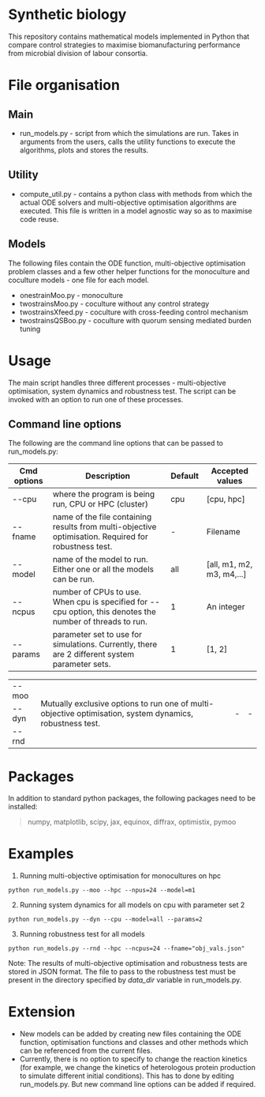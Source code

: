 # Synthetic biology
This repository contains mathematical models implemented in Python that compare control strategies to maximise biomanufacturing performance from microbial division of labour consortia.

# File organisation
## Main
- run_models.py - script from which the simulations are run. Takes in arguments from the users, calls the utility functions to execute the algorithms, plots and stores the results.

## Utility
- compute_util.py - contains a python class with methods from which the actual ODE solvers and multi-objective optimisation algorithms are executed. This file is written in a model agnostic way so as to maximise code reuse.

## Models
The following files contain the ODE function, multi-objective optimisation problem classes and a few other helper functions for the monoculture and coculture models - one file for each model. 
- onestrainMoo.py - monoculture
- twostrainsMoo.py - coculture without any control strategy
- twostrainsXfeed.py - coculture with cross-feeding control mechanism
- twostrainsQSBoo.py - coculture with quorum sensing mediated burden tuning

# Usage
The main script handles three different processes - multi-objective optimisation, system dynamics and robustness test. The script can be invoked with an option to run one of these processes.

## Command line options
The following are the command line options that can be passed to run_models.py:

| Cmd options | Description                                                                                               | Default | Accepted values             |
| ----------- | --------------------------------------------------------------------------------------------------------- | ------- | --------------------------- |
| --cpu       | where the program is being run, CPU or HPC (cluster)                                                      | cpu     | \[cpu, hpc\]                |
| --fname     | name of the file containing results from multi-objective optimisation. Required for robustness test.      | -       | Filename                    |
| --model     | name of the model to run. Either one or all the models can be run.                                        | all     | \[all, m1, m2, m3, m4,...\] |
| --ncpus     | number of CPUs to use. When cpu is specified for --cpu option, this denotes the number of threads to run. | 1       | An integer                  |
| --params    | parameter set to use for simulations. Currently, there are 2 different system parameter sets.             | 1       | \[1, 2\]                    |
<table>
  <tr>
    <td>--moo</td>
    <td rowspan="3">Mutually exclusive options to run one of multi-objective optimisation, system dynamics, robustness test.</td>
    <td rowspan="3">-</td>
    <td rowspan="3">-</td>
  </tr>
  <tr>
    <td>--dyn</td>
  </tr>
  <tr>
    <td>--rnd</td>
  </tr>
</table>

# Packages
In addition to standard python packages, the following packages need to be installed:
>	numpy, matplotlib, scipy, jax, equinox, diffrax, optimistix, pymoo

# Examples
1. Running multi-objective optimisation for monocultures on hpc
```
python run_models.py --moo --hpc --npus=24 --model=m1
```
2. Running system dynamics for all models on cpu with parameter set 2
```
python run_models.py --dyn --cpu --model=all --params=2
```
3. Running robustness test for all models
```
python run_models.py --rnd --hpc --ncpus=24 --fname="obj_vals.json"
```
Note: The results of multi-objective optimisation and robustness tests are stored in JSON format. The file to pass to the robustness test must be present in the directory specified by *data_dir* variable in run_models.py.

# Extension
- New models can be added by creating new files containing the ODE function, optimisation functions and classes and other methods which can be referenced from the current files.
- Currently, there is no option to specify to change the reaction kinetics (for example, we change the kinetics of heterologous protein production to simulate different initial conditions). This has to done by editing run_models.py. But new command line options can be added if required.
